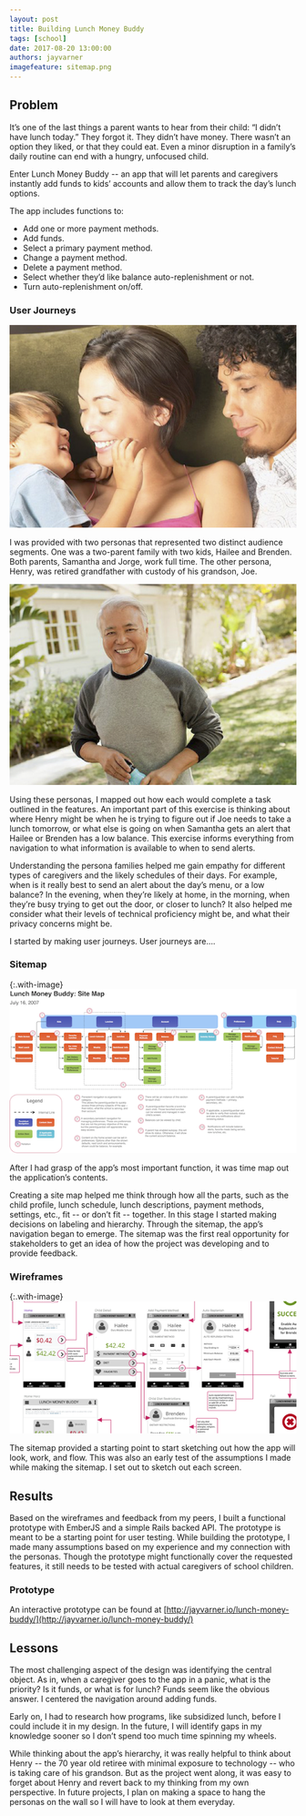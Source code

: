```yaml
---
layout: post
title: Building Lunch Money Buddy
tags: [school]
date: 2017-08-20 13:00:00
authors: jayvarner
imagefeature: sitemap.png
---
```

## Problem
It’s one of the last things a parent wants to hear from their child: “I didn’t have lunch today.” They forgot it. They didn’t have money. There wasn’t an option they liked, or that they could eat. Even a minor disruption in a family’s daily routine can end with a hungry, unfocused child. 


Enter Lunch Money Buddy -- an app that will let parents and caregivers instantly add funds to kids’ accounts and allow them to track the day’s lunch options.

The app includes functions to:  

- Add one or more payment methods.
- Add funds.
- Select a primary payment method.
- Change a payment method.
- Delete a payment method.
- Select whether they’d like balance auto-replenishment or not.
- Turn auto-replenishment on/off.

### User Journeys
![Samantha and Jorge](/images/persona1.png)

I was provided with two personas that represented two distinct audience segments. One was a two-parent family with two kids, Hailee and Brenden. Both parents, Samantha and Jorge, work full time. The other persona, Henry, was retired grandfather with custody of his grandson, Joe.

![Henry](/images/persona2.png)

Using these personas, I mapped out how each would complete a task outlined in the features. An important part of this exercise is thinking about where Henry might be when he is trying to figure out if Joe needs to take a lunch tomorrow, or what else is going on when Samantha gets an alert that Hailee or Brenden has a low balance. This exercise informs everything from navigation to what information is available to when to send alerts.

Understanding the persona families helped me gain empathy for different types of caregivers and the likely schedules of their days. For example, when is it really best to send an alert about the day’s menu, or a low balance? In the evening, when they’re likely at home, in the morning, when they’re busy trying to get out the door, or closer to lunch? It also helped me consider what their levels of technical proficiency might be, and what their privacy concerns might be.


I started by making user journeys. User journeys are.... 

### Sitemap

{:.with-image}
[![Site Map](/images/lmb-sitemap-small.png)](/images/lmb-sitemap-full.png)

After I had grasp of the app’s most important function,  it was time map out the application’s contents.

Creating a site map helped me think through how all the parts, such as the child profile, lunch schedule, lunch descriptions, payment methods, settings, etc., fit  -- or don’t fit -- together. In this stage I started making decisions on labeling and hierarchy. Through the sitemap, the app’s navigation began to emerge. The sitemap was the first real opportunity for stakeholders to get an idea of how the project was developing and to provide feedback.
 
### Wireframes

{:.with-image}
[![Site Map](/images/lmb-wireframe-sample-small.png)](/images/lmb-wireframe-sample-full.png)

The sitemap provided a starting point to start sketching out how the app will look, work, and flow. This was also an early test of the assumptions I made while making the sitemap. I set out to sketch out each screen.

## Results
Based on the wireframes and feedback from my peers, I built a functional prototype with EmberJS and a simple Rails backed API. The prototype is meant to be a starting point for user testing. While building the prototype, I made many assumptions based on my experience and my connection with the personas. Though the prototype might functionally cover the requested features, it still needs to be tested with actual caregivers of school children. 

### Prototype
An interactive prototype can be found at [http://jayvarner.io/lunch-money-buddy/](http://jayvarner.io/lunch-money-buddy/)

## Lessons
The most challenging aspect of the design was identifying the central object. As in, when a caregiver goes to the app in a panic, what is the priority? Is it funds, or what is for lunch? Funds seem like the obvious answer. I centered the navigation around adding funds.

Early on, I had to research how programs, like subsidized lunch, before I could include it in my design. In the future, I will identify gaps in my knowledge sooner so I don’t spend too much time spinning my wheels.

While thinking about the app’s hierarchy, it was really helpful to think about Henry -- the 70 year old retiree with minimal exposure to technology -- who is taking care of his grandson. But as the project went along, it was easy to forget about Henry and revert back to my thinking from my own perspective. In future projects, I plan on making a space to hang the personas on the wall so I will have to look at them everyday.